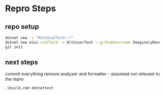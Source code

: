 # Repro Steps

## repo setup

```cmd
dotnet new -i "MiniScaffold::*"
dotnet new mini-scaffold -n AltCoverTest --githubUsername ImaginaryDevelopment
git init
```

## next steps

commit everything
remove analyzer and formatter - assumed not relevant to the repro

```cmd
.\build.cmd dotnettest
```
